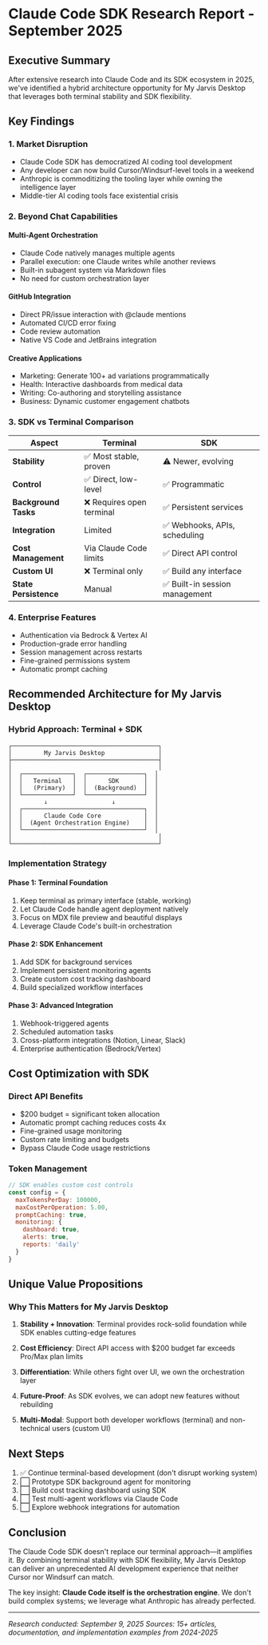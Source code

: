 # Claude Code SDK Research Report - September 2025

## Executive Summary

After extensive research into Claude Code and its SDK ecosystem in 2025, we've identified a hybrid architecture opportunity for My Jarvis Desktop that leverages both terminal stability and SDK flexibility.

## Key Findings

### 1. Market Disruption
- Claude Code SDK has democratized AI coding tool development
- Any developer can now build Cursor/Windsurf-level tools in a weekend
- Anthropic is commoditizing the tooling layer while owning the intelligence layer
- Middle-tier AI coding tools face existential crisis

### 2. Beyond Chat Capabilities

#### Multi-Agent Orchestration
- Claude Code natively manages multiple agents
- Parallel execution: one Claude writes while another reviews
- Built-in subagent system via Markdown files
- No need for custom orchestration layer

#### GitHub Integration
- Direct PR/issue interaction with @claude mentions
- Automated CI/CD error fixing
- Code review automation
- Native VS Code and JetBrains integration

#### Creative Applications
- Marketing: Generate 100+ ad variations programmatically
- Health: Interactive dashboards from medical data
- Writing: Co-authoring and storytelling assistance
- Business: Dynamic customer engagement chatbots

### 3. SDK vs Terminal Comparison

| Aspect | Terminal | SDK |
|--------|----------|-----|
| **Stability** | ✅ Most stable, proven | ⚠️ Newer, evolving |
| **Control** | ✅ Direct, low-level | ✅ Programmatic |
| **Background Tasks** | ❌ Requires open terminal | ✅ Persistent services |
| **Integration** | Limited | ✅ Webhooks, APIs, scheduling |
| **Cost Management** | Via Claude Code limits | ✅ Direct API control |
| **Custom UI** | ❌ Terminal only | ✅ Build any interface |
| **State Persistence** | Manual | ✅ Built-in session management |

### 4. Enterprise Features
- Authentication via Bedrock & Vertex AI
- Production-grade error handling
- Session management across restarts
- Fine-grained permissions system
- Automatic prompt caching

## Recommended Architecture for My Jarvis Desktop

### Hybrid Approach: Terminal + SDK

```
┌─────────────────────────────────────────┐
│         My Jarvis Desktop               │
├─────────────────────────────────────────┤
│                                         │
│  ┌──────────────┐  ┌────────────────┐  │
│  │   Terminal   │  │      SDK       │  │
│  │   (Primary)  │  │  (Background)  │  │
│  └──────────────┘  └────────────────┘  │
│         ↓                  ↓           │
│  ┌──────────────────────────────────┐  │
│  │      Claude Code Core            │  │
│  │  (Agent Orchestration Engine)    │  │
│  └──────────────────────────────────┘  │
│                                         │
└─────────────────────────────────────────┘
```

### Implementation Strategy

#### Phase 1: Terminal Foundation
1. Keep terminal as primary interface (stable, working)
2. Let Claude Code handle agent deployment natively
3. Focus on MDX file preview and beautiful displays
4. Leverage Claude Code's built-in orchestration

#### Phase 2: SDK Enhancement
1. Add SDK for background services
2. Implement persistent monitoring agents
3. Create custom cost tracking dashboard
4. Build specialized workflow interfaces

#### Phase 3: Advanced Integration
1. Webhook-triggered agents
2. Scheduled automation tasks
3. Cross-platform integrations (Notion, Linear, Slack)
4. Enterprise authentication (Bedrock/Vertex)

## Cost Optimization with SDK

### Direct API Benefits
- $200 budget = significant token allocation
- Automatic prompt caching reduces costs 4x
- Fine-grained usage monitoring
- Custom rate limiting and budgets
- Bypass Claude Code usage restrictions

### Token Management
```javascript
// SDK enables custom cost controls
const config = {
  maxTokensPerDay: 100000,
  maxCostPerOperation: 5.00,
  promptCaching: true,
  monitoring: {
    dashboard: true,
    alerts: true,
    reports: 'daily'
  }
}
```

## Unique Value Propositions

### Why This Matters for My Jarvis Desktop

1. **Stability + Innovation**: Terminal provides rock-solid foundation while SDK enables cutting-edge features

2. **Cost Efficiency**: Direct API access with $200 budget far exceeds Pro/Max plan limits

3. **Differentiation**: While others fight over UI, we own the orchestration layer

4. **Future-Proof**: As SDK evolves, we can adopt new features without rebuilding

5. **Multi-Modal**: Support both developer workflows (terminal) and non-technical users (custom UI)

## Next Steps

1. ✅ Continue terminal-based development (don't disrupt working system)
2. ⬜ Prototype SDK background agent for monitoring
3. ⬜ Build cost tracking dashboard using SDK
4. ⬜ Test multi-agent workflows via Claude Code
5. ⬜ Explore webhook integrations for automation

## Conclusion

The Claude Code SDK doesn't replace our terminal approach—it amplifies it. By combining terminal stability with SDK flexibility, My Jarvis Desktop can deliver an unprecedented AI development experience that neither Cursor nor Windsurf can match.

The key insight: **Claude Code itself is the orchestration engine**. We don't build complex systems; we leverage what Anthropic has already perfected.

---

*Research conducted: September 9, 2025*
*Sources: 15+ articles, documentation, and implementation examples from 2024-2025*